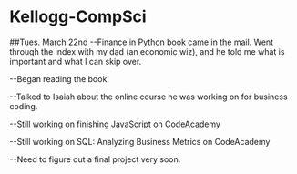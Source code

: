 # Kellogg-CompSci

##Tues. March 22nd
--Finance in Python book came in the mail. Went through the index with my dad (an economic wiz), and he told me what is important and what I can skip over.

--Began reading the book.

--Talked to Isaiah about the online course he was working on for business coding.

--Still working on finishing JavaScript on CodeAcademy

--Still working on SQL: Analyzing Business Metrics on CodeAcademy

--Need to figure out a final project very soon.
